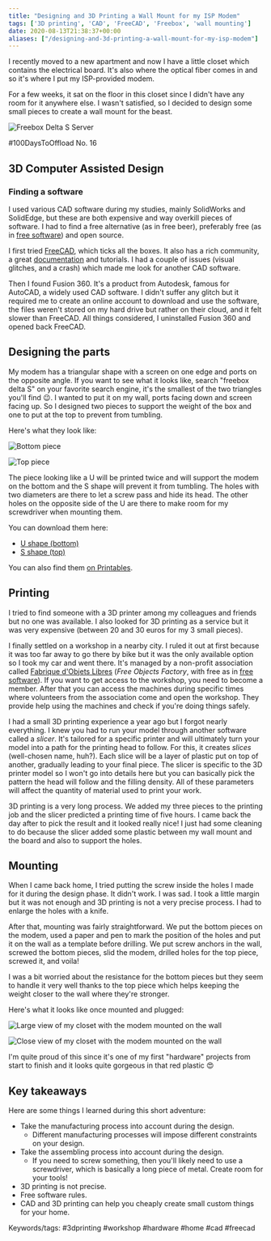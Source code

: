 ```yaml
---
title: "Designing and 3D Printing a Wall Mount for my ISP Modem"
tags: ['3D printing', 'CAD', 'FreeCAD', 'Freebox', 'wall mounting']
date: 2020-08-13T21:38:37+00:00
aliases: ["/designing-and-3d-printing-a-wall-mount-for-my-isp-modem"]
---
```

I recently moved to a new apartment and now I have a little closet which contains the electrical board. It's also where the optical fiber comes in and so it's where I put my ISP-provided modem.

For a few weeks, it sat on the floor in this closet since I didn't have any room for it anywhere else. I wasn't satisfied, so I decided to design some small pieces to create a wall mount for the beast.

![Freebox Delta S Server](/attachments/7/processed/)

#100DaysToOffload No. 16<!--more-->

## 3D Computer Assisted Design
### Finding a software
I used various CAD software during my studies, mainly SolidWorks and SolidEdge, but these are both expensive and way overkill pieces of software. I had to find a free alternative (as in free beer), preferably free (as in [free software](https://en.wikipedia.org/wiki/Free_software)) and open source.

I first tried [FreeCAD](https://www.freecadweb.org/), which ticks all the boxes. It also has a rich community, a great [documentation](https://wiki.freecadweb.org/) and tutorials. I had a couple of issues (visual glitches, and a crash) which made me look for another CAD software.

Then I found Fusion 360. It's a product from Autodesk, famous for AutoCAD, a widely used CAD software. I didn't suffer any glitch but it required me to create an online account to download and use the software, the files weren't stored on my hard drive but rather on their cloud, and it felt slower than FreeCAD. All things considered, I uninstalled Fusion 360 and opened back FreeCAD.

## Designing the parts
My modem has a triangular shape with a screen on one edge and ports on the opposite angle. If you want to see what it looks like, search "freebox delta S" on your favorite search engine, it's the smallest of the two triangles you'll find 😉. I wanted to put it on my wall, ports facing down and screen facing up. So I designed two pieces to support the weight of the box and one to put at the top to prevent from tumbling.

Here's what they look like:

![Bottom piece](/attachments/14/processed/)

![Top piece](/attachments/15/processed/)

The piece looking like a U will be printed twice and will support the modem on the bottom and the S shape will prevent it from tumbling. The holes with two diameters are there to let a screw pass and hide its head. The other holes on the opposite side of the U are there to make room for my screwdriver when mounting them.

You can download them here:

* [U shape (bottom)](/attachments/23/original/)
* [S shape (top)](/attachments/24/original/)

You can also find them [on Printables](https://www.printables.com/model/171644-support-mural-freebox-delta).

## Printing
I tried to find someone with a 3D printer among my colleagues and friends but no one was available. I also looked for 3D printing as a service but it was very expensive (between 20 and 30 euros for my 3 small pieces).

I finally settled on a workshop in a nearby city. I ruled it out at first because it was too far away to go there by bike but it was the only available option so I took my car and went there. It's managed by a non-profit association called [Fabrique d'Objets Libres](http://www.fablab-lyon.fr/) (*Free Objects Factory*, with free as in [free software](https://en.wikipedia.org/wiki/Free_software)). If you want to get access to the workshop, you need to become a member. After that you can access the machines during specific times where volunteers from the association come and open the workshop. They provide help using the machines and check if you're doing things safely.

I had a small 3D printing experience a year ago but I forgot nearly everything. I knew you had to run your model through another software called a *slicer*. It's tailored for a specific printer and will ultimately turn your model into a path for the printing head to follow. For this, it creates *slices* (well-chosen name, huh?). Each slice will be a layer of plastic put on top of another, gradually leading to your final piece. The slicer is specific to the 3D printer model so I won't go into details here but you can basically pick the pattern the head will follow and the filling density. All of these parameters will affect the quantity of material used to print your work.

3D printing is a very long process. We added my three pieces to the printing job and the slicer predicted a printing time of five hours. I came back the day after to pick the result and it looked really nice! I just had some cleaning to do because the slicer added some plastic between my wall mount and the board and also to support the holes.

## Mounting
When I came back home, I tried putting the screw inside the holes I made for it during the design phase. It didn't work. I was sad. I took a little margin but it was not enough and 3D printing is not a very precise process. I had to enlarge the holes with a knife.

After that, mounting was fairly straightforward. We put the bottom pieces on the modem, used a paper and pen to mark the position of the holes and put it on the wall as a template before drilling. We put screw anchors in the wall, screwed the bottom pieces, slid the modem, drilled holes for the top piece, screwed it, and voila!

I was a bit worried about the resistance for the bottom pieces but they seem to handle it very well thanks to the top piece which helps keeping the weight closer to the wall where they're stronger.

Here's what it looks like once mounted and plugged:

![Large view of my closet with the modem mounted on the wall](/attachments/6/processed/)

![Close view of my closet with the modem mounted on the wall](/attachments/5/processed/)

I'm quite proud of this since it's one of my first "hardware" projects from start to finish and it looks quite gorgeous in that red plastic 😍

## Key takeaways

Here are some things I learned during this short adventure:

* Take the manufacturing process into account during the design.
  * Different manufacturing processes will impose different constraints on your design.
* Take the assembling process into account during the design.
  * If you need to screw something, then you'll likely need to use a screwdriver, which is basically a long piece of metal. Create room for your tools!
* 3D printing is not precise.
* Free software rules.
* CAD and 3D printing can help you cheaply create small custom things for your home.

Keywords/tags:
#3dprinting #workshop #hardware #home #cad #freecad
